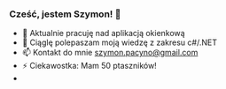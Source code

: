 ### Cześć, jestem Szymon! 👋

- 🔭 Aktualnie pracuję nad aplikacją okienkową 
- 🌱 Ciąglę polepaszam moją wiedzę z zakresu c#/.NET
- 📫 Kontakt do mnie szymon.pacyno@gmail.com
- ⚡ Ciekawostka: Mam 50 ptaszników! 
- <!--- - 😄 Pronouns: He/His -->
